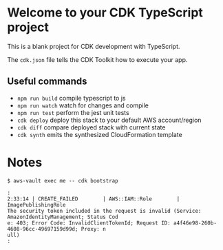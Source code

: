 # Welcome to your CDK TypeScript project

This is a blank project for CDK development with TypeScript.

The `cdk.json` file tells the CDK Toolkit how to execute your app.

## Useful commands

* `npm run build`   compile typescript to js
* `npm run watch`   watch for changes and compile
* `npm run test`    perform the jest unit tests
* `cdk deploy`      deploy this stack to your default AWS account/region
* `cdk diff`        compare deployed stack with current state
* `cdk synth`       emits the synthesized CloudFormation template


# Notes


```
$ aws-vault exec me -- cdk bootstrap

:
2:33:14 | CREATE_FAILED        | AWS::IAM::Role        | ImagePublishingRole
The security token included in the request is invalid (Service: AmazonIdentityManagement; Status Cod
e: 403; Error Code: InvalidClientTokenId; Request ID: a4f46e98-260b-4608-96cc-49697159d99d; Proxy: n
ull)
:

```
